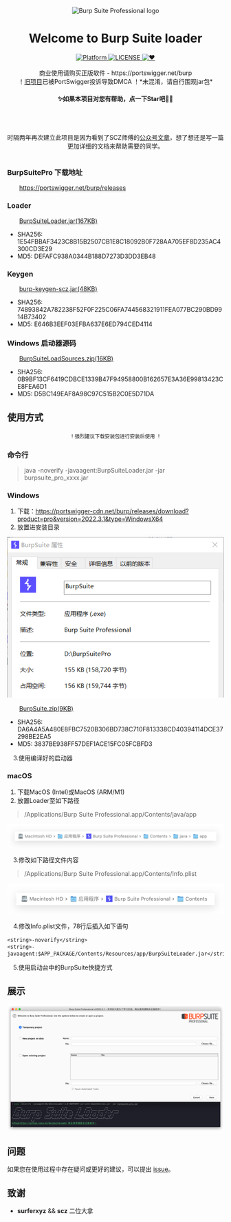 <p align="center"><img src="https://portswigger.net/burp/communitydownload/images/burp-pro-logo.svg" alt="Burp Suite Professional logo" width="320" height="240"></p>

<h1 align="center">Welcome to Burp Suite loader</h1>

<div align="center">
  <!-- Platform -->
  <a href="Platform">
    <img src="https://img.shields.io/badge/Platform-Windows%E3%80%81Linux%E3%80%81macOS-green?color=gerrn&style=flat-square" alt="Platform">
  </a>
  <!-- License -->
  <a href="LICENSE">
    <img src="https://img.shields.io/github/license/x-Ai/BurpSuite?color=gerrn&style=flat-square" alt="LICENSE">
  </a>
  <!-- ❤︎ -->
  <a href="❤︎">
    <img src="https://img.shields.io/badge/❤︎-致敬永远好奇的心-green?color=gerrn&style=flat-square" alt="❤︎">
  </a>
</div>
<br>
<div align="center">
  商业使用请购买正版软件 - https://portswigger.net/burp<br>
  ！<a href="https://github.com/x-Ai/BurpSuiteLoader">旧项目</a>已被PortSwigger投诉导致DMCA ！*未混淆，请自行围观jar包*
</div>

#### **<p align="center">✨如果本项目对您有帮助，点一下Star吧🥰✨</p>**


<h1 align="center"></h1>
<br><p align="center">时隔两年再次建立此项目是因为看到了SCZ师傅的<a href="https://mp.weixin.qq.com/s/4KXxKdnPeWqsEsylObhg8w">公众号文章</a>，想了想还是写一篇更加详细的文档来帮助需要的同学。</p>
<h1 align="center"></h1>


### BurpSuitePro 下载地址

&ensp;&ensp;&ensp;&ensp;https://portswigger.net/burp/releases

### Loader

&ensp;&ensp;&ensp;&ensp;<a href="https://raw.githubusercontent.com/x-Ai/BurpSuite/main/BurpSuiteLoader.jar">BurpSuiteLoader.jar(167KB)</a>
- SHA256: 1E54FBBAF3423C8B15B2507CB1E8C18092B0F728AA705EF8D235AC4300CD3E29
- MD5: DEFAFC938A0344B188D7273D3DD3EB48
### Keygen

&ensp;&ensp;&ensp;&ensp;<a href="https://raw.githubusercontent.com/x-Ai/BurpSuite/main/burp-keygen-scz.jar">burp-keygen-scz.jar(48KB)</a>
- SHA256: 74893842A782238F52F0F225C06FA744568321911FEA077BC290BD9914B73402
- MD5: E646B3EEF03EFBA637E6ED794CED4114

### Windows 启动器源码
&ensp;&ensp;&ensp;&ensp;<a href="https://raw.githubusercontent.com/x-Ai/BurpSuite/main/BurpSuiteLoadSources.zip">BurpSuiteLoadSources.zip(16KB)</a>
- SHA256: 0B9BF13CF6419CDBCE1339B47F94958800B162657E3A36E99813423CE8FEA6D1
- MD5: D5BC149EAF8A98C97C515B2C0E5D71DA

## 使用方式

<div align="center">
  <sub>！强烈建议下载安装包进行安装后使用 ！</sub>
</div>

### 命令行
> java -noverify -javaagent:BurpSuiteLoader.jar -jar burpsuite_pro_xxxx.jar
### Windows
1. 下载：https://portswigger-cdn.net/burp/releases/download?product=pro&version=2022.3.1&type=WindowsX64
2. 放置进安装目录

<p align="center"><img src="/static/启动器.png" alt="Burp启动器"></p>
&ensp;&ensp;&ensp;&ensp;<a href="https://raw.githubusercontent.com/x-Ai/BurpSuite/main/BurpSuite.zip">BurpSuite.zip(9KB)</a>

- SHA256: DA6A4A5A480E8FBC7520B306BD738C710F813338CD40394114DCE37298BE2EA5
- MD5: 3837BE938FF57DEF1ACE15FC05FCBFD3

&ensp;&ensp;3.使用编译好的启动器

### macOS
1. 下载MacOS (Intel)或MacOS (ARM/M1)
2. 放置Loader至如下路径
> /Applications/Burp Suite Professional.app/Contents/java/app

<p align="center"><img src="/static/macOSLoader路径.png" alt="macOSLoader路径"></p>

&ensp;&ensp;3.修改如下路径文件内容

> /Applications/Burp Suite Professional.app/Contents/Info.plist
<p align="center"><img src="/static/InfoPlist路径.png" alt="Info.plist路径"></p>

&ensp;&ensp;4.修改Info.plist文件，78行后插入如下语句

```
<string>-noverify</string>
<string>-javaagent:$APP_PACKAGE/Contents/Resources/app/BurpSuiteLoader.jar</string>
```
&ensp;&ensp;5.使用启动台中的BurpSuite快捷方式
## 展示

<p align="center"><img src="/static/Main.png" alt="BurpSuitePro"></p>


## 问题

如果您在使用过程中存在疑问或更好的建议，可以提出 [issue](https://github.com/x-Ai/BurpSuite/issues)。

## 致谢

- **surferxyz** && **scz** 二位大拿
